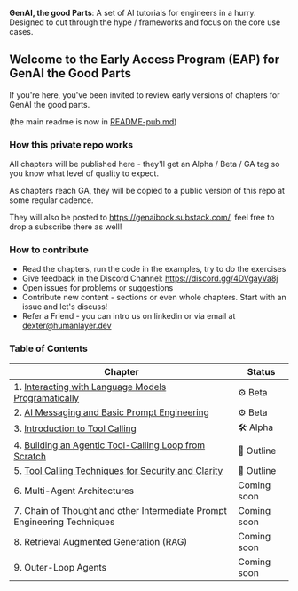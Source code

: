**GenAI, the good Parts**: A set of AI tutorials for engineers in a hurry. Designed to cut through the hype / frameworks and focus on the core use cases.


## Welcome to the Early Access Program (EAP) for GenAI the Good Parts

If you're here, you've been invited to review early versions of chapters for GenAI the good parts.

(the main readme is now in [README-pub.md](./README-pub.md))

### How this private repo works

All chapters will be published here - they'll get an Alpha / Beta / GA tag so you know what level of quality to expect.

As chapters reach GA, they will be copied to a public version of this repo at some regular cadence.

They will also be posted to https://genaibook.substack.com/, feel free to drop a subscribe there as well!

### How to contribute

- Read the chapters, run the code in the examples, try to do the exercises
- Give feedback in the Discord Channel: https://discord.gg/4DVgayVa8j
- Open issues for problems or suggestions
- Contribute new content - sections or even whole chapters. Start with an issue and let's discuss!
- Refer a Friend - you can intro us on linkedin or via email at dexter@humanlayer.dev

### Table of Contents

| Chapter | Status |
|---------|--------|
| 1. [Interacting with Language Models Programatically](.01-interacting-with-language-models-programatically) | ⚙️ Beta |
| 2. [AI Messaging and Basic Prompt Engineering](./02-chats-and-prompting-techniques) | ⚙️ Beta |
| 3. [Introduction to Tool Calling](./03-intro-to-tool-calling) | 🛠️ Alpha |
| 4. [Building an Agentic Tool-Calling Loop from Scratch](./04-building-an-agentic-tool-calling-loop-from-scratc) | 💭 Outline |
| 5. [Tool Calling Techniques for Security and Clarity](./05-tool-calling-techniques-for-security-and-clarity) | 💭 Outline |
| 6. Multi-Agent Architectures | Coming soon |
| 7. Chain of Thought and other Intermediate Prompt Engineering Techniques | Coming soon |
| 8. Retrieval Augmented Generation (RAG) | Coming soon |
| 9. Outer-Loop Agents | Coming soon |

<!-- soon 
- Soon Tell your friends! [social post examples](#social-post-examples)


### Social post examples

Wow I just went through the first three chapters of GenAI the good parts
and it was sick...super clear and concise no-bs guide to getting
productive quickly https://genaibook.substack.com/

(PS, want early access to the newest content? Leave a comment)

-->
